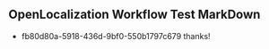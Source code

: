 ## OpenLocalization Workflow Test MarkDown
* fb80d80a-5918-436d-9bf0-550b1797c679 thanks!

<!--HONumber=Jul16_HO4-->


